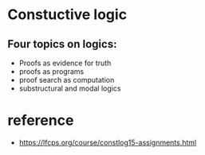 # Constuctive logic
## Four topics on logics:
- Proofs as evidence for truth
- proofs as programs
- proof search as computation
- substructural and modal logics


# reference
- https://lfcps.org/course/constlog15-assignments.html
